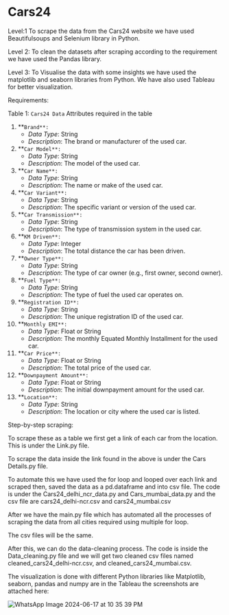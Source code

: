 # Cars24
Level:1
To scrape the data from the Cars24 website we have used Beautifulsoups and Selenium library in Python.

Level 2: 
To clean the datasets after scraping according to the requirement we have used the Pandas library.

Level 3:
To Visualise the data with some insights we have used the matplotlib and seaborn libraries from Python. We have also used Tableau for better visualization.

Requirements: 

Table 1: `Cars24 Data` 
Attributes required in the table
1. **`Brand**:`
    - *Data Type*: String
    - *Description*: The brand or manufacturer of the used car.
2. **`Car Model**:`
    - *Data Type*: String
    - *Description*: The model of the used car.
3. **`Car Name**:`
    - *Data Type*: String
    - *Description*: The name or make of the used car.
4. **`Car Variant**:`
    - *Data Type*: String
    - *Description*: The specific variant or version of the used car.
5. **`Car Transmission**:`
    - *Data Type*: String
    - *Description*: The type of transmission system in the used car.
6. **`KM Driven**:`
    - *Data Type*: Integer
    - *Description*: The total distance the car has been driven.
7. **`Owner Type**:`
    - *Data Type*: String
    - *Description*: The type of car owner (e.g., first owner, second owner).
8. **`Fuel Type**:`
    - *Data Type*: String
    - *Description*: The type of fuel the used car operates on.
9. **`Registration ID**:`
    - *Data Type*: String
    - *Description*: The unique registration ID of the used car.
10. **`Monthly EMI**:`
    - *Data Type*: Float or String
    - *Description*: The monthly Equated Monthly Installment for the used car.
11. **`Car Price**:`
    - *Data Type*: Float or String
    - *Description*: The total price of the used car.
12. **`Downpayment Amount**:`
    - *Data Type*: Float or String
    - *Description*: The initial downpayment amount for the used car.
13. **`Location**:`
    - *Data Type*: String
    - *Description*: The location or city where the used car is listed.

Step-by-step scraping:

To scrape these as a table we first get a link of each car from the location.
This is under the Link.py file.

To scrape the data inside the link found in the above is under the Cars Details.py file.

To automate this we have used the for loop and looped over each link and scraped then, saved the data as a pd.dataframe and into csv file.
The code is under the Cars24_delhi_ncr_data.py and Cars_mumbai_data.py and the csv file are cars24_delhi-ncr.csv and cars24_mumbai.csv

After we have the main.py file which has automated all the processes of scraping the data from all cities required using multiple for loop.

The csv files will be the same.

After this, we can do the data-cleaning process. The code is inside the Data_cleaning.py file and we will get two cleaned csv files named cleaned_cars24_delhi-ncr.csv, and cleaned_cars24_mumbai.csv.

The visualization is done with different Python libraries like Matplotlib, seaborn, pandas and numpy are in the  Tableau the screenshots are attached here:

![WhatsApp Image 2024-06-17 at 10 35 39 PM](https://github.com/Sandhya-16-m-64/Cars24/assets/172419475/0fedbfaa-9455-4d79-a2e5-4d9a60628b0d)


